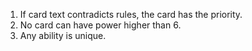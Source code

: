 1. If card text contradicts rules, the card has the priority.
2. No card can have power higher than 6.
3. Any ability is unique.
